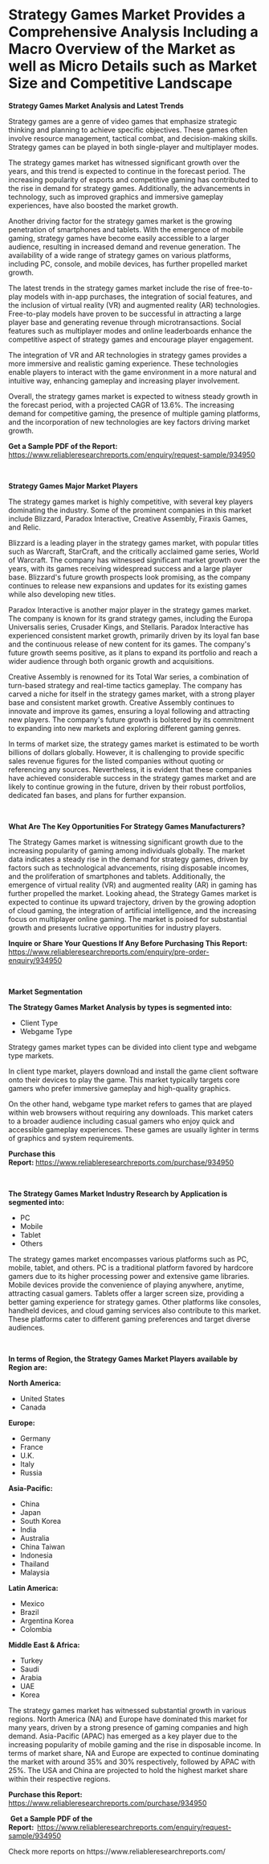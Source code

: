 <p><h1>Strategy Games Market Provides a Comprehensive Analysis Including a Macro Overview of the Market as well as Micro Details such as Market Size and Competitive Landscape</h1></p><p><strong>Strategy Games Market Analysis and Latest Trends</strong></p>
<p><p>Strategy games are a genre of video games that emphasize strategic thinking and planning to achieve specific objectives. These games often involve resource management, tactical combat, and decision-making skills. Strategy games can be played in both single-player and multiplayer modes.</p><p>The strategy games market has witnessed significant growth over the years, and this trend is expected to continue in the forecast period. The increasing popularity of esports and competitive gaming has contributed to the rise in demand for strategy games. Additionally, the advancements in technology, such as improved graphics and immersive gameplay experiences, have also boosted the market growth.</p><p>Another driving factor for the strategy games market is the growing penetration of smartphones and tablets. With the emergence of mobile gaming, strategy games have become easily accessible to a larger audience, resulting in increased demand and revenue generation. The availability of a wide range of strategy games on various platforms, including PC, console, and mobile devices, has further propelled market growth.</p><p>The latest trends in the strategy games market include the rise of free-to-play models with in-app purchases, the integration of social features, and the inclusion of virtual reality (VR) and augmented reality (AR) technologies. Free-to-play models have proven to be successful in attracting a large player base and generating revenue through microtransactions. Social features such as multiplayer modes and online leaderboards enhance the competitive aspect of strategy games and encourage player engagement.</p><p>The integration of VR and AR technologies in strategy games provides a more immersive and realistic gaming experience. These technologies enable players to interact with the game environment in a more natural and intuitive way, enhancing gameplay and increasing player involvement.</p><p>Overall, the strategy games market is expected to witness steady growth in the forecast period, with a projected CAGR of 13.6%. The increasing demand for competitive gaming, the presence of multiple gaming platforms, and the incorporation of new technologies are key factors driving market growth.</p></p>
<p><strong>Get a Sample PDF of the Report:&nbsp;</strong> <a href="https://www.reliableresearchreports.com/enquiry/request-sample/934950">https://www.reliableresearchreports.com/enquiry/request-sample/934950</a></p>
<p>&nbsp;</p>
<p><strong>Strategy Games Major Market Players</strong></p>
<p><p>The strategy games market is highly competitive, with several key players dominating the industry. Some of the prominent companies in this market include Blizzard, Paradox Interactive, Creative Assembly, Firaxis Games, and Relic.</p><p>Blizzard is a leading player in the strategy games market, with popular titles such as Warcraft, StarCraft, and the critically acclaimed game series, World of Warcraft. The company has witnessed significant market growth over the years, with its games receiving widespread success and a large player base. Blizzard's future growth prospects look promising, as the company continues to release new expansions and updates for its existing games while also developing new titles.</p><p>Paradox Interactive is another major player in the strategy games market. The company is known for its grand strategy games, including the Europa Universalis series, Crusader Kings, and Stellaris. Paradox Interactive has experienced consistent market growth, primarily driven by its loyal fan base and the continuous release of new content for its games. The company's future growth seems positive, as it plans to expand its portfolio and reach a wider audience through both organic growth and acquisitions.</p><p>Creative Assembly is renowned for its Total War series, a combination of turn-based strategy and real-time tactics gameplay. The company has carved a niche for itself in the strategy games market, with a strong player base and consistent market growth. Creative Assembly continues to innovate and improve its games, ensuring a loyal following and attracting new players. The company's future growth is bolstered by its commitment to expanding into new markets and exploring different gaming genres.</p><p>In terms of market size, the strategy games market is estimated to be worth billions of dollars globally. However, it is challenging to provide specific sales revenue figures for the listed companies without quoting or referencing any sources. Nevertheless, it is evident that these companies have achieved considerable success in the strategy games market and are likely to continue growing in the future, driven by their robust portfolios, dedicated fan bases, and plans for further expansion.</p></p>
<p>&nbsp;</p>
<p><strong>What Are The Key Opportunities For Strategy Games Manufacturers?</strong></p>
<p><p>The Strategy Games market is witnessing significant growth due to the increasing popularity of gaming among individuals globally. The market data indicates a steady rise in the demand for strategy games, driven by factors such as technological advancements, rising disposable incomes, and the proliferation of smartphones and tablets. Additionally, the emergence of virtual reality (VR) and augmented reality (AR) in gaming has further propelled the market. Looking ahead, the Strategy Games market is expected to continue its upward trajectory, driven by the growing adoption of cloud gaming, the integration of artificial intelligence, and the increasing focus on multiplayer online gaming. The market is poised for substantial growth and presents lucrative opportunities for industry players.</p></p>
<p><strong>Inquire or Share Your Questions If Any Before Purchasing This Report:</strong> <a href="https://www.reliableresearchreports.com/enquiry/pre-order-enquiry/934950">https://www.reliableresearchreports.com/enquiry/pre-order-enquiry/934950</a></p>
<p>&nbsp;</p>
<p><strong>Market Segmentation</strong></p>
<p><strong>The Strategy Games Market Analysis by types is segmented into:</strong></p>
<p><ul><li>Client Type</li><li>Webgame Type</li></ul></p>
<p><p>Strategy games market types can be divided into client type and webgame type markets. </p><p>In client type market, players download and install the game client software onto their devices to play the game. This market typically targets core gamers who prefer immersive gameplay and high-quality graphics.</p><p>On the other hand, webgame type market refers to games that are played within web browsers without requiring any downloads. This market caters to a broader audience including casual gamers who enjoy quick and accessible gameplay experiences. These games are usually lighter in terms of graphics and system requirements.</p></p>
<p><strong>Purchase this Report:&nbsp;</strong><a href="https://www.reliableresearchreports.com/purchase/934950">https://www.reliableresearchreports.com/purchase/934950</a></p>
<p>&nbsp;</p>
<p><strong>The Strategy Games Market Industry Research by Application is segmented into:</strong></p>
<p><ul><li>PC</li><li>Mobile</li><li>Tablet</li><li>Others</li></ul></p>
<p><p>The strategy games market encompasses various platforms such as PC, mobile, tablet, and others. PC is a traditional platform favored by hardcore gamers due to its higher processing power and extensive game libraries. Mobile devices provide the convenience of playing anywhere, anytime, attracting casual gamers. Tablets offer a larger screen size, providing a better gaming experience for strategy games. Other platforms like consoles, handheld devices, and cloud gaming services also contribute to this market. These platforms cater to different gaming preferences and target diverse audiences.</p></p>
<p>&nbsp;</p>
<p><strong>In terms of Region, the Strategy Games Market Players available by Region are:</strong></p>
<p>
    <p> <strong> North America: </strong>
        <ul>
            <li>United States</li>
            <li>Canada</li>
        </ul>
        </p> 
    <p> <strong> Europe: </strong>
        <ul>
            <li>Germany</li>
            <li>France</li>
            <li>U.K.</li>
            <li>Italy</li>
            <li>Russia</li>
        </ul>
        </p> 
    <p> <strong> Asia-Pacific: </strong>
        <ul>
            <li>China</li>
            <li>Japan</li>
            <li>South Korea</li>
            <li>India</li>
            <li>Australia</li>
            <li>China Taiwan</li>
            <li>Indonesia</li>
            <li>Thailand</li>
            <li>Malaysia</li>
        </ul>
        </p> 
    <p> <strong> Latin America: </strong>
        <ul>
            <li>Mexico</li>
            <li>Brazil</li>
            <li>Argentina Korea</li>
            <li>Colombia</li>
        </ul>
        </p> 
    <p> <strong> Middle East & Africa: </strong>
        <ul>
            <li>Turkey</li>
            <li>Saudi</li>
            <li>Arabia</li>
            <li>UAE</li>
            <li>Korea</li>
        </ul>
    </p>
    </p>
<p><p>The strategy games market has witnessed substantial growth in various regions. North America (NA) and Europe have dominated this market for many years, driven by a strong presence of gaming companies and high demand. Asia-Pacific (APAC) has emerged as a key player due to the increasing popularity of mobile gaming and the rise in disposable income. In terms of market share, NA and Europe are expected to continue dominating the market with around 35% and 30% respectively, followed by APAC with 25%. The USA and China are projected to hold the highest market share within their respective regions.</p></p>
<p><strong>Purchase this Report: </strong><a href="https://www.reliableresearchreports.com/purchase/934950">https://www.reliableresearchreports.com/purchase/934950</a></p>
<p>&nbsp;<strong>Get a Sample PDF of the Report:&nbsp;&nbsp;</strong><a href="https://www.reliableresearchreports.com/enquiry/request-sample/934950">https://www.reliableresearchreports.com/enquiry/request-sample/934950</a></p>
<p><strong></strong></p>
<p>Check more reports on https://www.reliableresearchreports.com/</p>